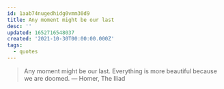 ```yaml
---
id: 1aab74nugedhidg0vmm30d9
title: Any moment might be our last
desc: ''
updated: 1652716548037
created: '2021-10-30T00:00:00.000Z'
tags:
  - quotes
---
```


> Any moment might be our last. Everything is more beautiful because we are doomed. ― Homer, The Iliad
